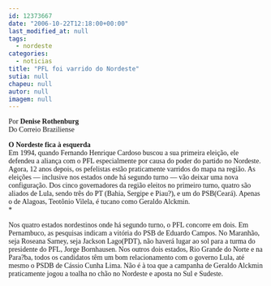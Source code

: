 ```yaml
---
id: 12373667
date: "2006-10-22T12:18:00+00:00"
last_modified_at: null
tags:
  - nordeste
categories:
  - noticias
title: "PFL foi varrido do Nordeste"
sutia: null
chapeu: null
autor: null
imagem: null
---
```

<p><P><FONT face=Verdana>Por <STRONG>Denise Rothenburg</STRONG><BR>Do Correio Braziliense</FONT></P></p>
<p><P><STRONG><FONT face=Verdana>O Nordeste fica à esquerda<BR></FONT></STRONG><FONT face=Verdana>Em 1994, quando Fernando Henrique Cardoso buscou a sua primeira eleição, ele defendeu a aliança com o PFL especialmente por causa do poder do partido no Nordeste. Agora, 12 anos depois, os pefelistas estão praticamente varridos do mapa na região. As eleições — inclusive nos estados onde há segundo turno — vão deixar uma nova configuração. Dos cinco governadores da região eleitos no primeiro turno, quatro são aliados de Lula, sendo três do PT (Bahia, Sergipe e Piau?), e um do PSB(Ceará). Apenas o de Alagoas, Teotônio Vilela, é tucano como Geraldo Alckmin. <BR>*</FONT></P></p>
<p><P><FONT face=Verdana>Nos quatro estados nordestinos onde há segundo turno, o PFL concorre em dois. Em Pernambuco, as pesquisas indicam a vitória do PSB de Eduardo Campos. No Maranhão, seja Roseana Sarney, seja Jackson Lago(PDT), não haverá lugar ao sol para a turma do presidente do PFL, Jorge Bornhausen. Nos outros dois estados, Rio Grande do Norte e na Para?ba, todos os candidatos têm um bom relacionamento com o governo Lula, até mesmo o PSDB de Cássio Cunha Lima. Não é à toa que a campanha de Geraldo Alckmin praticamente jogou a toalha no chão no Nordeste e aposta no Sul e Sudeste.</FONT></P> </p>
